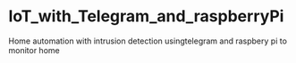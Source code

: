 # IoT_with_Telegram_and_raspberryPi
Home automation with  intrusion detection usingtelegram and raspbery pi to monitor home
